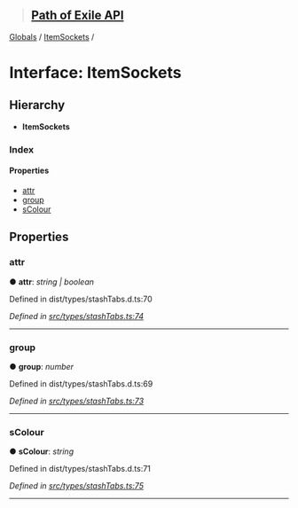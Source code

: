 > ## [Path of Exile API](../README.md)

[Globals](../globals.md) / [ItemSockets](itemsockets.md) /

# Interface: ItemSockets

## Hierarchy

* **ItemSockets**

### Index

#### Properties

* [attr](itemsockets.md#attr)
* [group](itemsockets.md#group)
* [sColour](itemsockets.md#scolour)

## Properties

###  attr

● **attr**: *string | boolean*

Defined in dist/types/stashTabs.d.ts:70

*Defined in [src/types/stashTabs.ts:74](https://github.com/stephenpoole/poe-api/blob/20c67cf/src/types/stashTabs.ts#L74)*

___

###  group

● **group**: *number*

Defined in dist/types/stashTabs.d.ts:69

*Defined in [src/types/stashTabs.ts:73](https://github.com/stephenpoole/poe-api/blob/20c67cf/src/types/stashTabs.ts#L73)*

___

###  sColour

● **sColour**: *string*

Defined in dist/types/stashTabs.d.ts:71

*Defined in [src/types/stashTabs.ts:75](https://github.com/stephenpoole/poe-api/blob/20c67cf/src/types/stashTabs.ts#L75)*

___